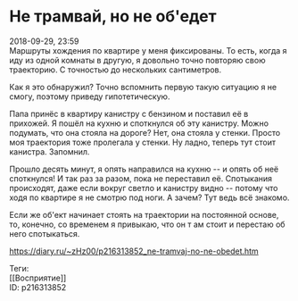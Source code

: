 Не трамвай, но не об'едет
==========================

   
 2018-09-29, 23:59   
  Маршруты хождения по квартире у меня фиксированы. То есть, когда я иду из одной комнаты в другую, я довольно точно повторяю свою траекторию. С точностью до нескольких сантиметров.   
   
 Как я это обнаружил? Точно вспомнить первую такую ситуацию я не смогу, поэтому приведу гипотетическую.   
   
 Папа принёс в квартиру канистру с бензином и поставил её в прихожей. Я пошёл на кухню и споткнулся об эту канистру. Можно подумать, что она стояла на дороге? Нет, она стояла у стенки. Просто моя траектория тоже пролегала у стенки. Ну ладно, теперь тут стоит канистра. Запомнил.   
   
 Прошло десять минут, я опять направился на кухню -- и опять об неё споткнулся! И так раз за разом, пока не переставил её. Спотыкания происходят, даже если вокруг светло и канистру видно -- потому что ходя по квартире я не смотрю под ноги. А зачем? Тут ведь всё знакомо.   
   
 Если же об'ект начинает стоять на траектории на постоянной основе, то, конечно, со временем я привыкаю, что он т ам стоит и перестаю об него спотыкаться.   
    
 <https://diary.ru/~zHz00/p216313852_ne-tramvaj-no-ne-obedet.htm>   
   
 Теги:   
 [[Восприятие]]   
 ID: p216313852